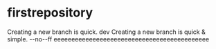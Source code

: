 # firstrepository
Creating a new branch is quick.
dev
Creating a new branch is quick & simple.
--no--ff
eeeeeeeeeeeeeeeeeeeeeeeeeeeeeeeeeeeeeeeeeeee
